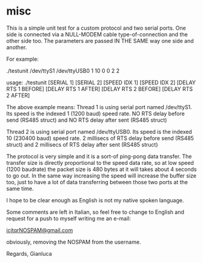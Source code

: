 # misc
This is a simple unit test for a custom protocol and two serial ports. One side is connected via a NULL-MODEM
cable type-of-connection and the other side too.
The parameters are passed IN THE SAME way one side and another.

For example:

./testunit /dev/ttyS1 /dev/ttyUSB0 1 10 0 0 2 2

usage: ./testunit [SERIAL 1] [SERIAL 2] [SPEED IDX 1] [SPEED IDX 2] [DELAY RTS 1 BEFORE] [DELAY RTS 1 AFTER] [DELAY RTS 2 BEFORE] [DELAY RTS 2 AFTER]

The above example means:
Thread 1 is using serial port named /dev/ttyS1. Its speed is the indexed 1 (1200 baud) speed rate. NO RTS delay before send (RS485
struct) and NO RTS delay after sent (RS485 struct)

Thread 2 is using serial port named /dev/ttyUSB0. Its speed is the indexed 10 (230400 baud) speed rate. 2 millisecs of RTS delay
before send (RS485 struct) and 2 millisecs of RTS delay after sent (RS485 struct)

The protocol is very simple and it is a sort-of ping-pong data transfer. The transfer size is directly proportional to the speed
data rate, so at low speed (1200 baudrate) the packet size is 480 bytes at it will takes about 4 seconds to go out. In the same way
increasing the speed will increase the buffer size too, just to have a lot of data transferring between those two ports at the
same time.

I hope to be clear enough as English is not my native spoken language.

Some comments are left in Italian, so feel free to change to English and request for a push to myself writing me an e-mail:

icjtqrNOSPAM@gmail.com

obviously, removing the NOSPAM from the username.

Regards,
Gianluca
